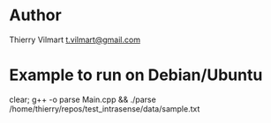 # Author

Thierry Vilmart
t.vilmart@gmail.com

# Example to run on Debian/Ubuntu

clear; g++ -o parse Main.cpp && ./parse /home/thierry/repos/test_intrasense/data/sample.txt

